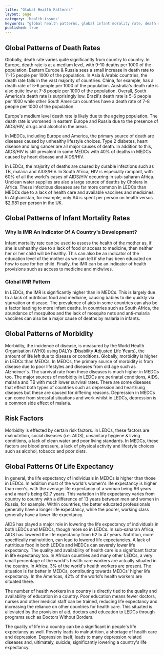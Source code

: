 ```yaml
---
title: "Global Health Patterns"
layout: page
category: 'health-issues'
keywords: "global health patterns, global infant morality rate, death rates, africa death rate, medc vs ledc death rate, medc vs ledc infant mortality rate"
published: true
---
```


## Global Patterns of Death Rates

Globally, death rate varies quite significantly from country to country. In Europe, death rate is at a medium level, with 9-10 deaths per 1000 of the population. Eastern Europe & Russia sees a small increase in death rate to 11-15 people per 1000 of the population. In Asia & Arabic countries, the death rate falls in the vast majority of countries. China, for example, has a death rate of 5-6 people per 1000 of the population. Australia's death rate is also quite low at 7-8 people per 1000 of the population. Overall, South America's death rate is surprisingly low. Brazil's death rate is 5-6 people per 1000 while other South American countries have a death rate of 7-8 people per 1000 of the population. 
 
Europe's medium level death rate is likely due to the ageing population. The death rate is worsened in eastern Europe and Russia due to the presence of AIDS/HIV, drugs and alcohol in the areas. 
 
 In MEDCs, including Europe and America, the primary source of death are diseases caused by unhealthy lifestyle choices. Type 2 diabetes, heart disease and lung cancer are all major causes of death. In addition to this, AIDS/HIV is still prevalent in some MEDCs with 40% of deaths in MEDCs caused by heart disease and AIDS/HIV. 
 
In LEDCs, the majority of deaths are caused by curable infections such as TB, malaria and AIDS/HIV. In South Africa, HIV is especially rampant, with 60% of all the world's cases of AIDS/HIV occurring in sub-saharan Africa. Unclean water supplies are also a large source of deaths by Cholera in Africa. These infectious diseases are far more common in LEDCs than MEDCs due to a lack of health care and available vaccines and medicines. In Afghanistan, for example, only $4 is spent per person on health versus $2,981 per person in the UK.
 
## Global Patterns of Infant Mortality Rates

### Why Is IMR An Indicator Of A Country's Development? 

Infant mortality rate can be used to assess the health of the mother as, if she is unhealthy due to a lack of food or access to medicine, then neither her or her child will be healthy. This can also be an indicator of the education level of the mother as we can tell if she has been educated on how to care for her child. Finally, the IMR can be an indicator of health provisions such as access to medicine and midwives. 

### Global IMR Pattern

In LEDCs, the IMR is significantly higher than in MEDCs. This is largely due to a lack of nutritious food and medicine, causing babies to die quickly via starvation or disease. The prevalence of aids in some countries can also be a factor leading to more infant deaths. In countries such as South Africa, the abundance of mosquitos and the lack of mosquito nets and anti-malaria vaccines can also be a major cause of deaths by malaria in infants. 

## Global Patterns of Morbidity

Morbidity, the incidence of disease, is measured by the World Health Organisation (WHO) using DALYs (**D**isability **A**djusted **L**ife **Y**ears), the amount of life left due to disease or conditions. Globally, morbidity is higher in LEDCs than MEDCs. In MEDCs, the primary source of morbidity is from disease due to poor lifestyles and diseases from old age such as Alzheimer's. The survival rate from these diseases is much higher in MEDCs too. The major sources of morbidity in LEDCs are perinatal conditions, AIDS, malaria and TB with much lower survival rates. There are some diseases that effect both types of countries such as depression and heart/lung diseases but these are caused for differing reasons. Depression in MEDCs can come from stressful situations and work whilst in LEDCs, depression is a common side effect of malaria. 

## Risk Factors

Morbidity is effected by certain risk factors. In LEDCs, these factors are malnutrition, social diseases (i.e. AIDS), unsanitary hygiene & living conditions, a lack of clean water and poor living standards. In MEDCs, these factors are blood pressure, a lack of physical activity and lifestyle choices such as alcohol, tobacco and poor diets. 

## Global Patterns Of Life Expectancy 

In general, the life expectancy of individuals in MEDCs is higher than those in LEDCs. In addition most of the world's women's life expectancy is higher than men's, with the average life expectancy of a woman being 66 years and a man's being 62.7 years. This variation in life expectancy varies from country to country with a difference of 13 years between men and women in Russia, for example. Within countries, the better educated professionals generally have a longer life expectancy, while the poorer, working class generally have a lower life expectancy. 

AIDS has played a major role in lowering the life expectancy of individuals in both LEDCs and MEDCs, though more so in LEDCs. In sub-saharan Africa, AIDS has lowered the life expectancy from 62 to 47 years. Nutrition, more specifically malnutrition, can lead to lowered life expectancies. A lack of nutritious food in both LEDCs and MEDCs can severely lower life expectancy. The quality and availability of health care is a significant factor in life expectancy too. In African countries and many other LEDCs, a very small percentage of the world's health care workers are actually situated in the country. In Africa, 3% of the world's health workers are present. The situation is far better in MEDCs, contributing towards MEDCs' higher life expectancy. In the Americas, 42% of the world's health workers are situated there. 

The number of health workers in a country is directly tied to the quality and availability of education in a country. Poor education means fewer doctors, nurses and other medical staff can be trained, reducing life expectancy and increasing the reliance on other countries for health care. This situated is alleviated by the provision of aid, doctors and education to LEDCs through programs such as Doctors Without Borders.

The quality of life in a country can be a significant in people's life expectancy as well. Poverty leads to malnutrition, a shortage of health care and depression. Depression itself, leads to many depression related diseases and, ultimately, suicide, significantly lowering a country's life expectancy.  